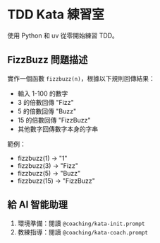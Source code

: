 # TDD Kata 練習室

使用 Python 和 uv 從零開始練習 TDD。

## FizzBuzz 問題描述

實作一個函數 `fizzbuzz(n)`，根據以下規則回傳結果：

- 輸入 1-100 的數字
- 3 的倍數回傳 "Fizz"
- 5 的倍數回傳 "Buzz"  
- 15 的倍數回傳 "FizzBuzz"
- 其他數字回傳數字本身的字串

範例：
- fizzbuzz(1) → "1"
- fizzbuzz(3) → "Fizz"
- fizzbuzz(5) → "Buzz"
- fizzbuzz(15) → "FizzBuzz"

## 給 AI 智能助理
1. 環境準備：閱讀 `@coaching/kata-init.prompt`
2. 教練指導：閱讀 `@coaching/kata-coach.prompt`